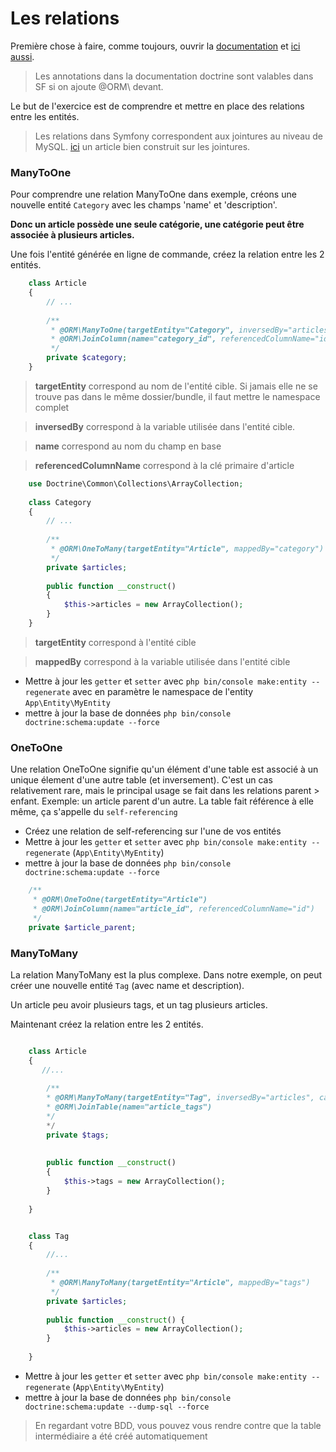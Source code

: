 # Les relations

Première chose à faire, comme toujours, ouvrir la [documentation](http://symfony.com/doc/current/doctrine/associations.html) 
et [ici aussi](http://docs.doctrine-project.org/projects/doctrine-orm/en/latest/reference/association-mapping.html).

> Les annotations dans la documentation doctrine sont valables dans SF si on ajoute @ORM\ devant.

Le but de l'exercice est de comprendre et mettre en place des relations entre les entités.

> Les relations dans Symfony correspondent aux jointures au niveau de MySQL. [ici](https://openclassrooms.com/courses/concevez-votre-site-web-avec-php-et-mysql/les-jointures-entre-tables) un article bien construit sur les jointures.

### ManyToOne

Pour comprendre une relation ManyToOne dans exemple, créons une nouvelle entité `Category` avec les champs 'name' et 'description'.

**Donc un article possède une seule catégorie, une catégorie peut être associée à plusieurs articles.**

Une fois l'entité générée en ligne de commande, créez la relation entre les 2 entités.

```php
    class Article
    {
        // ...
    
        /**
         * @ORM\ManyToOne(targetEntity="Category", inversedBy="articles")
         * @ORM\JoinColumn(name="category_id", referencedColumnName="id")
         */
        private $category;
    }
```

> **targetEntity** correspond au nom de l'entité cible. 
Si jamais elle ne se trouve pas dans le même dossier/bundle, il faut mettre le namespace complet

> **inversedBy** correspond à la variable utilisée dans l'entité cible.

> **name** correspond au nom du champ en base

> **referencedColumnName** correspond à la clé primaire d'article


```php
    use Doctrine\Common\Collections\ArrayCollection;
    
    class Category
    {
        // ...
    
        /**
         * @ORM\OneToMany(targetEntity="Article", mappedBy="category")
         */
        private $articles;
    
        public function __construct()
        {
            $this->articles = new ArrayCollection();
        }
    }
```
> **targetEntity** correspond à l'entité cible

> **mappedBy** correspond à la variable utilisée dans l'entité cible
 
- Mettre à jour les `getter` et `setter` avec `php bin/console make:entity --regenerate` avec en paramètre le namespace de l'entity `App\Entity\MyEntity`
- mettre à jour la base de données `php bin/console doctrine:schema:update --force`

### OneToOne

Une relation OneToOne signifie qu'un élément d'une table est associé à un unique élement d'une autre table (et inversement).
C'est un cas relativement rare, mais le principal usage se fait dans les relations parent > enfant.
Exemple: un article parent d'un autre. La table fait référence à elle même, ça s'appelle du `self-referencing`

- Créez une relation de self-referencing sur l'une de vos entités
- Mettre à jour les `getter` et `setter` avec `php bin/console make:entity --regenerate` (`App\Entity\MyEntity`)
- mettre à jour la base de données `php bin/console doctrine:schema:update --force`

```php
    /**
     * @ORM\OneToOne(targetEntity="Article")
     * @ORM\JoinColumn(name="article_id", referencedColumnName="id")
     */
    private $article_parent;
```

### ManyToMany

La relation ManyToMany est la plus complexe. Dans notre exemple, on peut créer une nouvelle
entité `Tag` (avec name et description). 


Un article peu avoir plusieurs tags, et un tag plusieurs articles.

Maintenant créez la relation entre les 2 entités.

```php

    class Article
    {
       //...
    
        /**
        * @ORM\ManyToMany(targetEntity="Tag", inversedBy="articles", cascade={"persist"})
        * @ORM\JoinTable(name="article_tags")
        */
        */
        private $tags;
        
        
        public function __construct()
        {
            $this->tags = new ArrayCollection();
        }
        
    }

```

```php

    class Tag
    {
        //...
    
        /**
         * @ORM\ManyToMany(targetEntity="Article", mappedBy="tags")
         */
        private $articles;
    
        public function __construct() {
            $this->articles = new ArrayCollection();
        }
             
    }

```


- Mettre à jour les `getter` et `setter` avec `php bin/console make:entity --regenerate` (`App\Entity\MyEntity`)
- mettre à jour la base de données `php bin/console doctrine:schema:update --dump-sql --force`

> En regardant votre BDD, vous pouvez vous rendre contre que la table intermédiaire a été créé automatiquement

